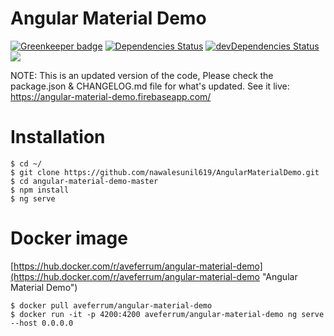 Angular Material Demo
=============

[![Greenkeeper badge](https://badges.greenkeeper.io/aveferrum/angular-material-demo.svg)](https://greenkeeper.io/)
[![Dependencies Status](https://david-dm.org/aveferrum/angular-material-demo.svg)](https://david-dm.org/aveferrum/angular-material-demo)
[![devDependencies Status](https://david-dm.org/aveferrum/angular-material-demo/dev-status.svg)](https://david-dm.org/aveferrum/angular-material-demo?type=dev)
![](https://travis-ci.org/aveferrum/angular-material-demo.svg?branch=master)

NOTE: This is an updated version of the code, 
Please check the package.json & CHANGELOG.md file for what's updated.
See it live: https://angular-material-demo.firebaseapp.com/

# Installation

	$ cd ~/
	$ git clone https://github.com/nawalesunil619/AngularMaterialDemo.git
    $ cd angular-material-demo-master
    $ npm install
    $ ng serve

# Docker image

[https://hub.docker.com/r/aveferrum/angular-material-demo](https://hub.docker.com/r/aveferrum/angular-material-demo "Angular Material Demo")

    $ docker pull aveferrum/angular-material-demo
    $ docker run -it -p 4200:4200 aveferrum/angular-material-demo ng serve --host 0.0.0.0